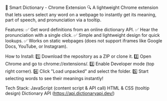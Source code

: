 📖 Smart Dictionary - Chrome Extension
🔍 A lightweight Chrome extension that lets users select any word on a webpage to instantly get its meaning, part of speech, and pronunciation via a tooltip.

Features:
✅ Get word definitions from an online dictionary API.
✅ Hear the pronunciation with a single click.
✅ Simple and lightweight design for quick lookups.
✅ Works on static webpages (does not support iframes like Google Docs, YouTube, or Instagram).

How to Install:
1️⃣ Download the repository as a ZIP or clone it.
2️⃣ Open Chrome and go to chrome://extensions/.
3️⃣ Enable Developer mode (top right corner).
4️⃣ Click "Load unpacked" and select the folder.
5️⃣ Start selecting words to see their meanings instantly!

Tech Stack:
JavaScript (content script & API call)
HTML & CSS (tooltip design)
Dictionary API (https://api.dictionaryapi.dev/)
